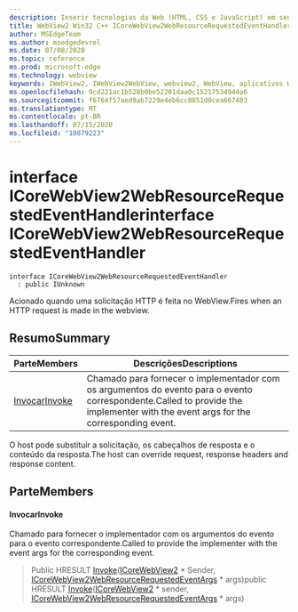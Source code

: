 ```yaml
---
description: Inserir tecnologias da Web (HTML, CSS e JavaScript) em seus aplicativos nativos com o controle WebView2 do Microsoft Edge
title: WebView2 Win32 C++ ICoreWebView2WebResourceRequestedEventHandler
author: MSEdgeTeam
ms.author: msedgedevrel
ms.date: 07/08/2020
ms.topic: reference
ms.prod: microsoft-edge
ms.technology: webview
keywords: IWebView2, IWebView2WebView, webview2, WebView, aplicativos Win32, Win32, Edge, ICoreWebView2, ICoreWebView2Controller, controle do navegador, HTML Edge, ICoreWebView2WebResourceRequestedEventHandler
ms.openlocfilehash: 9cd221ac1b528b0be52201daa0c15217534944a6
ms.sourcegitcommit: f6764f57aed9ab7229e4eb6cc8851d0cea667403
ms.translationtype: MT
ms.contentlocale: pt-BR
ms.lasthandoff: 07/15/2020
ms.locfileid: "10879223"
---
```

# <span data-ttu-id="3ab5a-104">interface ICoreWebView2WebResourceRequestedEventHandler</span><span class="sxs-lookup"><span data-stu-id="3ab5a-104">interface ICoreWebView2WebResourceRequestedEventHandler</span></span> 

```
interface ICoreWebView2WebResourceRequestedEventHandler
  : public IUnknown
```

<span data-ttu-id="3ab5a-105">Acionado quando uma solicitação HTTP é feita no WebView.</span><span class="sxs-lookup"><span data-stu-id="3ab5a-105">Fires when an HTTP request is made in the webview.</span></span>

## <span data-ttu-id="3ab5a-106">Resumo</span><span class="sxs-lookup"><span data-stu-id="3ab5a-106">Summary</span></span>

 <span data-ttu-id="3ab5a-107">Parte</span><span class="sxs-lookup"><span data-stu-id="3ab5a-107">Members</span></span>                        | <span data-ttu-id="3ab5a-108">Descrições</span><span class="sxs-lookup"><span data-stu-id="3ab5a-108">Descriptions</span></span>
--------------------------------|---------------------------------------------
[<span data-ttu-id="3ab5a-109">Invocar</span><span class="sxs-lookup"><span data-stu-id="3ab5a-109">Invoke</span></span>](#invoke) | <span data-ttu-id="3ab5a-110">Chamado para fornecer o implementador com os argumentos do evento para o evento correspondente.</span><span class="sxs-lookup"><span data-stu-id="3ab5a-110">Called to provide the implementer with the event args for the corresponding event.</span></span>

<span data-ttu-id="3ab5a-111">O host pode substituir a solicitação, os cabeçalhos de resposta e o conteúdo da resposta.</span><span class="sxs-lookup"><span data-stu-id="3ab5a-111">The host can override request, response headers and response content.</span></span>

## <span data-ttu-id="3ab5a-112">Parte</span><span class="sxs-lookup"><span data-stu-id="3ab5a-112">Members</span></span>

#### <span data-ttu-id="3ab5a-113">Invocar</span><span class="sxs-lookup"><span data-stu-id="3ab5a-113">Invoke</span></span> 

<span data-ttu-id="3ab5a-114">Chamado para fornecer o implementador com os argumentos do evento para o evento correspondente.</span><span class="sxs-lookup"><span data-stu-id="3ab5a-114">Called to provide the implementer with the event args for the corresponding event.</span></span>

> <span data-ttu-id="3ab5a-115">Public HRESULT [Invoke](#invoke)([ICoreWebView2](icorewebview2.md) \* Sender, [ICoreWebView2WebResourceRequestedEventArgs](icorewebview2webresourcerequestedeventargs.md) \* args)</span><span class="sxs-lookup"><span data-stu-id="3ab5a-115">public HRESULT [Invoke](#invoke)([ICoreWebView2](icorewebview2.md) \* sender, [ICoreWebView2WebResourceRequestedEventArgs](icorewebview2webresourcerequestedeventargs.md) \* args)</span></span>

